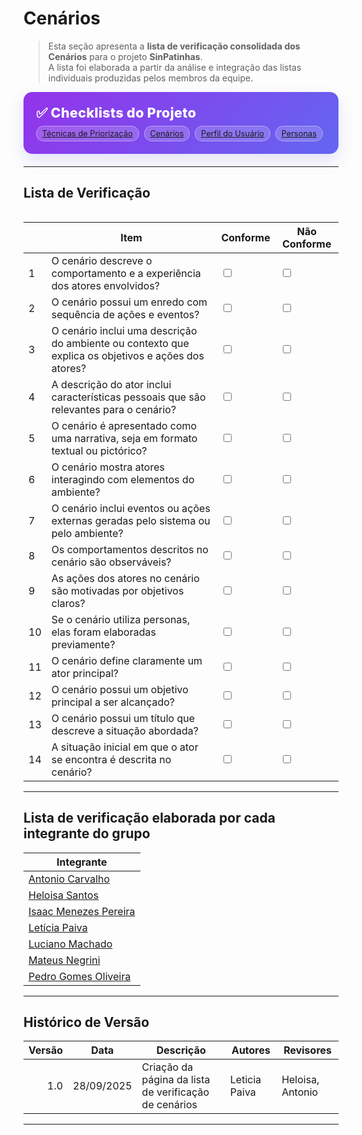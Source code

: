 # Cenários

> Esta seção apresenta a **lista de verificação consolidada dos Cenários** para o projeto **SinPatinhas**.  
> A lista foi elaborada a partir da análise e integração das listas individuais produzidas pelos membros da equipe.

<div class="plan-hero">
  <div class="plan-hero__title">✅ Checklists do Projeto</div>
  <div class="plan-hero__chips">
    <a href="#/elicitacao/listas_verificacao/lista_tecnicas_priorizacao.md" class="chip">Técnicas de Priorização</a>
    <a href="#/elicitacao/listas_verificacao/lista_cenarios.md" class="chip">Cenários</a>
    <a href="#/elicitacao/listas_verificacao/lista_verificacao_perfil_usuario.md" class="chip">Perfil do Usuário</a>
    <a href="#/elicitacao/listas_verificacao/lista_personas.md" class="chip">Personas</a>
  </div>
</div>

---

## Lista de Verificação

<div class="plan-grid"></div>

<table>
    <thead>
        <tr>
            <th></th>
            <th>Item</th>
            <th>Conforme</th>
            <th>Não Conforme</th>
        </tr>
    </thead>
    <tbody>
        <tr><td>1</td><td>O cenário descreve o comportamento e a experiência dos atores envolvidos?</td><td><input type="checkbox"></td><td><input type="checkbox"></td></tr>
        <tr><td>2</td><td>O cenário possui um enredo com sequência de ações e eventos?</td><td><input type="checkbox"></td><td><input type="checkbox"></td></tr>
        <tr><td>3</td><td>O cenário inclui uma descrição do ambiente ou contexto que explica os objetivos e ações dos atores?</td><td><input type="checkbox"></td><td><input type="checkbox"></td></tr>
        <tr><td>4</td><td>A descrição do ator inclui características pessoais que são relevantes para o cenário?</td><td><input type="checkbox"></td><td><input type="checkbox"></td></tr>
        <tr><td>5</td><td>O cenário é apresentado como uma narrativa, seja em formato textual ou pictórico?</td><td><input type="checkbox"></td><td><input type="checkbox"></td></tr>
        <tr><td>6</td><td>O cenário mostra atores interagindo com elementos do ambiente?</td><td><input type="checkbox"></td><td><input type="checkbox"></td></tr>
        <tr><td>7</td><td>O cenário inclui eventos ou ações externas geradas pelo sistema ou pelo ambiente?</td><td><input type="checkbox"></td><td><input type="checkbox"></td></tr>
        <tr><td>8</td><td>Os comportamentos descritos no cenário são observáveis?</td><td><input type="checkbox"></td><td><input type="checkbox"></td></tr>
        <tr><td>9</td><td>As ações dos atores no cenário são motivadas por objetivos claros?</td><td><input type="checkbox"></td><td><input type="checkbox"></td></tr>
        <tr><td>10</td><td>Se o cenário utiliza personas, elas foram elaboradas previamente?</td><td><input type="checkbox"></td><td><input type="checkbox"></td></tr>
        <tr><td>11</td><td>O cenário define claramente um ator principal?</td><td><input type="checkbox"></td><td><input type="checkbox"></td></tr>
        <tr><td>12</td><td>O cenário possui um objetivo principal a ser alcançado?</td><td><input type="checkbox"></td><td><input type="checkbox"></td></tr>
        <tr><td>13</td><td>O cenário possui um título que descreve a situação abordada?</td><td><input type="checkbox"></td><td><input type="checkbox"></td></tr>
        <tr><td>14</td><td>A situação inicial em que o ator se encontra é descrita no cenário?</td><td><input type="checkbox"></td><td><input type="checkbox"></td></tr>
    </tbody>
</table>

---

## Lista de verificação elaborada por cada integrante do grupo

| Integrante |
|------------|
| [Antonio Carvalho]() |
| [Heloisa Santos]() |
| [Isaac Menezes Pereira]() |
| [Letícia Paiva](https://docs.google.com/document/d/1swX9xXXRzD-5Xcl3TjBw92MgUXcp2LCH2Ue6MzN_iQc/edit?tab=t.0) |
| [Luciano Machado]() |
| [Mateus Negrini]() |
| [Pedro Gomes Oliveira]() |

---

## Histórico de Versão

| Versão | Data       | Descrição                                        | Autores       | Revisores               |
|-------:|------------|--------------------------------------------------|---------------|-------------------------|
| 1.0    | 28/09/2025 | Criação da página da lista de verificação de cenários | Leticia Paiva | Heloisa, Antonio        |

---

<style>
:root{
  --sp-blue: #3766ae;      
  --sp-blue-600:#2f5a9b;
  --sp-blue-100:#e8f0fb;
  --muted: #475569;
  --bg-card: #ffffff;
  --ring: rgba(55,102,174,.25);
}
.plan-hero{background: linear-gradient(135deg, #9333ea 0%, #6366f1 100%);border-radius: 14px;padding: 1.25rem;color: #fff;margin:.5rem 0 1.25rem;box-shadow: 0 10px 24px rgba(99,102,241,.18);}
.plan-hero__title{font-size: 1.35rem;font-weight: 800;letter-spacing:.3px;}
.plan-hero__chips{margin-top:.5rem;display:flex;gap:.5rem;flex-wrap:wrap;}
.chip{font-size:.8rem;background:rgba(255,255,255,.18);border:1px solid rgba(255,255,255,.35);padding:.25rem .55rem;border-radius:999px;backdrop-filter:blur(2px);}
.plan-grid{display:grid;grid-template-columns:repeat(auto-fit,minmax(240px,1fr));gap:16px;align-items:stretch;}
.card{display:block;text-decoration:none!important;background:var(--bg-card);border:1px solid #e5e7eb;border-radius:14px;padding:16px 16px 14px;box-shadow:0 2px 12px rgba(0,0,0,.04);transition:transform .2s ease, box-shadow .2s ease, border-color .2s ease;position:relative;}
.card::before{content:"";position:absolute;inset:0;border-radius:14px;padding:1px;background:linear-gradient(135deg,#8b5cf6 0%,#6366f1 100%);-webkit-mask:linear-gradient(#000 0 0) content-box,linear-gradient(#000 0 0);-webkit-mask-composite:xor;mask-composite:exclude;opacity:.0;transition:opacity .2s ease;}
.card:hover{transform:translateY(-4px);box-shadow:0 10px 22px rgba(0,0,0,.10);border-color:transparent;}
.card:hover::before{opacity:.9;}
.card__icon{width:46px;height:46px;border-radius:12px;background:var(--sp-blue-100);display:grid;place-items:center;font-size:1.35rem;margin-bottom:10px;color:var(--sp-blue);box-shadow:inset 0 0 0 1px rgba(55,102,174,.12);}
.card__title{font-weight:700;font-size:1.05rem;margin-bottom:4px;color:#0f172a;}
.card__desc{color:var(--muted);font-size:.95rem;line-height:1.35;}
</style>
